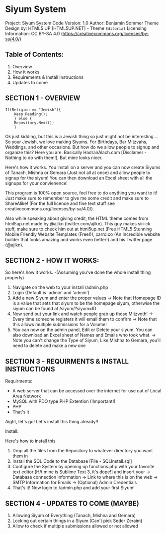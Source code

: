 # Siyum System

Project: Siyum System
Code Version: 1.0
Author: Benjamin Sommer
Theme Design by: HTML5 UP [HTML5UP.NET] - Theme `Editorial`
Licensing Information: CC BY-SA 4.0 (https://creativecommons.org/licenses/by-sa/4.0/)

## Table of Contents:
1. Overview
2. How it works
3. Requirements & Install Instructions
4. Updates to come

## SECTION 1 - OVERVIEW
```
If(Religion == "Jewish"){
	Keep.Reading();
	} else {
	Repository.Next();
	}
```

Ok just kidding, but this is a Jewish thing so just might not be interesting....
So your Jewish, we love making Siyums. For Birthdays, Bar Mitzvahs, Weddings, and other occasions. But how do we allow people to signup and organize this?
Here you are. Basically HadranAlach.com [Disclamer - Nothing to do with them!], But mine looks nicer.

Here's how it works.
You install on a server and you can now create Siyums of Tanach, Mishna or Gemara (Just not all at once) and allow people to signup for the siyum!
You can then download an Excel sheet with all the signups for your convienence! 

This program is 100% open source, feel free to do anything you want to it! Just make sure to remember to give me some credit and make sure to ShareAlike! (For the full licence and fine text stuff see creativecommons.org/licenses/by-sa/4.0/).

Also while speaking about giving credit, the HTML theme comes from html5up.net made by @ajlkn (twitter.com/ajlkn). This guy makes siiiiick stuff, make sure to check him out at html5up.net (Free HTML5 Stunning Mobile Friendly Website Templates (Free!)), carrd.co (An Incredible website builder that looks amazing and works even better!) and his Twitter page (@ajlkn).

## SECTION 2 - HOW IT WORKS:
So here's how it works.
-(Assuming you've done the whole install thing properly)
1. Navigate on the web to your install /admin.php
2. Login (Default is 'admin' and 'admin')
3. Add a new Siyum and enter the proper values
	-> Note that Homepage ID is a value that sets that siyum to be the homepage siyum, otherwise the siyum can be found at /siyum/?siyum=ID
4. Now send out your link and watch people grab up those Mitzvoth!
	-> Every time someone registers it will email them to confirm
	-> Note that this allows multiple submissions for a Volume!
5. You can now on the admin panel, Edit or Delete your siyum. You can also download an Excel sheet of Names and Emails who took what.
	-> Note you can't change the Type of Siyum, Like Mishna to Gemara, you'll need to delete and make a new one

## SECTION 3 - REQUIRMENTS & INSTALL INSTRUCTIONS
	
Requirments:

- A web server that can be accessed over the internet for use out of Local Area Network
- MySQL with PDO type PHP Extention (!Important!)
- PHP
- That's it

Aight, let's go! Let's install this thing already!!

Install: 

Here's how to install this
1. Drop all the files from the Repository to whatever directory you want them in
2. Install the SQL Code to the Database [File - SQLInstall.sql]
3. Configure the System by opening up functions.php with your favorite text editor [H/t mine is Sublime Text 3, it's dope!] and insert your
	-> Database connection Information
	-> Link to where this is on the web
	-> SMTP Information for Emails
	-> (Optional) Admin Credentials
4. That's it! Now login to /admin.php and add your first Siyum!

## SECTION 4 - UPDATES TO COME (MAYBE)

1. Allowing Siyum of Everything (Tanach, Mishna and Gemara)
2. Locking out certain things in a Siyum (Can't pick Seder Zeraim)
3. Allow to check if multiple submissions allowed or not allowed